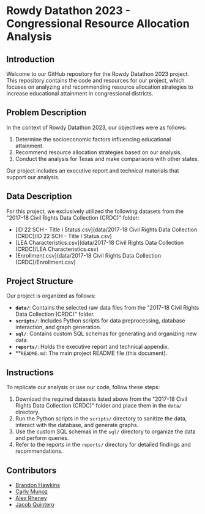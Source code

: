 # Rowdy Datathon 2023 - Congressional Resource Allocation Analysis

## Introduction

Welcome to our GitHub repository for the Rowdy Datathon 2023 project. This repository contains the code and resources for our project, which focuses on analyzing and recommending resource allocation strategies to increase educational attainment in congressional districts.

## Problem Description

In the context of Rowdy Datathon 2023, our objectives were as follows:

1. Determine the socioeconomic factors influencing educational attainment.
2. Recommend resource allocation strategies based on our analysis.
3. Conduct the analysis for Texas and make comparisons with other states.

Our project includes an executive report and technical materials that support our analysis.

## Data Description

For this project, we exclusively utilized the following datasets from the "2017-18 Civil Rights Data Collection (CRDC)" folder:

- [ID 22 SCH - Title I Status.csv](data/2017-18 Civil Rights Data Collection (CRDC)/ID 22 SCH - Title I Status.csv)
- [LEA Characteristics.csv](data/2017-18 Civil Rights Data Collection (CRDC)/LEA Characteristics.csv)
- [Enrollment.csv](data/2017-18 Civil Rights Data Collection (CRDC)/Enrollment.csv)

## Project Structure

Our project is organized as follows:

- **`data/`**: Contains the selected raw data files from the "2017-18 Civil Rights Data Collection (CRDC)" folder.
- **`scripts/`**: Includes Python scripts for data preprocessing, database interaction, and graph generation.
- **`sql/`**: Contains custom SQL schemas for generating and organizing new data.
- **`reports/`**: Holds the executive report and technical appendix.
- **`README.md`: The main project README file (this document).

## Instructions

To replicate our analysis or use our code, follow these steps:

1. Download the required datasets listed above from the "2017-18 Civil Rights Data Collection (CRDC)" folder and place them in the `data/` directory.
2. Run the Python scripts in the `scripts/` directory to sanitize the data, interact with the database, and generate graphs.
3. Use the custom SQL schemas in the `sql/` directory to organize the data and perform queries.
4. Refer to the reports in the `reports/` directory for detailed findings and recommendations.

## Contributors

- [Brandon Hawkins](https://github.com/BhawksGit)
- [Carly Munoz](https://github.com/carlyam02)
- [Alex Rheney](https://github.com/JaR448)
- [Jacob Quintero](https://github.com/Jquintero08)
